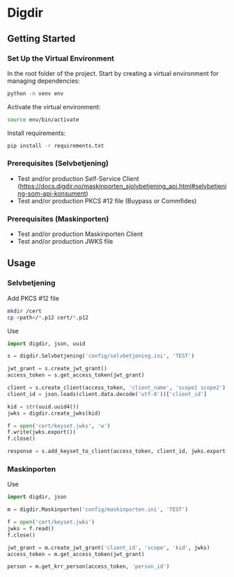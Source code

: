 # Digdir

## Getting Started

### Set Up the Virtual Environment

In the root folder of the project. Start by creating a virtual environment for managing dependencies:

```bash
python -m venv env
```

Activate the virtual environment:

```bash
source env/bin/activate
```

Install requirements:

```bash
pip install -r requirements.txt
```

### Prerequisites (Selvbetjening)

* Test and/or production Self-Service Client (https://docs.digdir.no/maskinporten_sjolvbetjening_api.html#selvbetjening-som-api-konsument)
* Test and/or production PKCS #12 file (Buypass or Commfides)

### Prerequisites (Maskinporten)

* Test and/or production Maskinporten Client
* Test and/or production JWKS file


## Usage

### Selvbetjening

Add PKCS #12 file
```sh
mkdir /cert
cp <path>/*.p12 cert/*.p12
```

Use
```python
import digdir, json, uuid

s = digdir.Selvbetjening('config/selvbetjening.ini', 'TEST')

jwt_grant = s.create_jwt_grant()
access_token = s.get_access_token(jwt_grant)

client = s.create_client(access_token, 'client_name', 'scope1 scope2')
client_id = json.loads(client.data.decode('utf-8'))['client_id']

kid = str(uuid.uuid4())
jwks = digdir.create_jwks(kid)

f = open('cert/keyset.jwks', 'w')
f.write(jwks.export())
f.close()

response = s.add_keyset_to_client(access_token, client_id, jwks.export())
```

### Maskinporten

Use
```python
import digdir, json

m = digdir.Maskinporten('config/maskinporten.ini', 'TEST')

f = open('cert/keyset.jwks')
jwks = f.read()
f.close()

jwt_grant = m.create_jwt_grant('client_id', 'scope', 'kid', jwks)
access_token = m.get_access_token(jwt_grant)

person = m.get_krr_person(access_token, 'person_id')
```